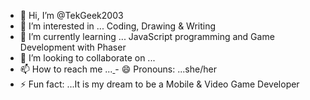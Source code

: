 - 👋 Hi, I’m @TekGeek2003
- 👀 I’m interested in ... Coding, Drawing & Writing
- 🌱 I’m currently learning ... JavaScript programming and Game Development with Phaser 
- 💞️ I’m looking to collaborate on ...
- 📫 How to reach me ...[
](https://www.instagram.com/tekgeek2003/)-
[
](https://www.facebook.com/vivian.sherron.5)
[
](https://x.com/TGeek200325663)
😄 Pronouns: ...she/her
- ⚡ Fun fact: ...It is my dream to be a Mobile & Video Game Developer

<!---
TekGeek2003/TekGeek2003 is a ✨ special ✨ repository because its `README.md` (this file) appears on your GitHub profile.
You can click the Preview link to take a look at your changes.
--->
